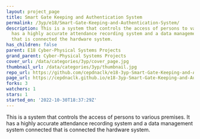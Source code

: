 ```yaml
---
layout: project_page
title: Smart Gate Keeping and Authentication System
permalink: /3yp/e18/Smart-Gate-Keeping-and-Authentication-System/
description: This is a system that controls the access of persons to various premises.   It
  has a highly accurate attendance recording system and a data management system connected
  that is connected the hardware system.
has_children: false
parent: E18 Cyber-Physical Systems Projects
grand_parent: Cyber-Physical Systems Projects
cover_url: /data/categories/3yp/cover_page.jpg
thumbnail_url: /data/categories/3yp/thumbnail.jpg
repo_url: https://github.com/cepdnaclk/e18-3yp-Smart-Gate-Keeping-and-Authentication-System
page_url: https://cepdnaclk.github.io/e18-3yp-Smart-Gate-Keeping-and-Authentication-System
forks: 3
watchers: 1
stars: 1
started_on: '2022-10-30T18:37:29Z'
---
```


This is a system that controls the access of persons to various premises.   It has a highly accurate attendance recording system and a data management system connected that is connected the hardware system.